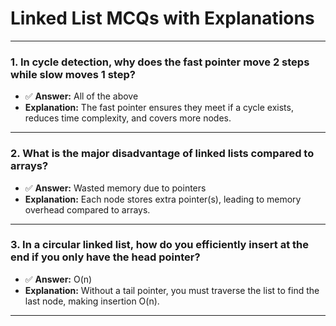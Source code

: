 # Linked List MCQs with Explanations

---

### 1. In cycle detection, why does the fast pointer move 2 steps while slow moves 1 step?

- ✅ **Answer:** All of the above
- **Explanation:** The fast pointer ensures they meet if a cycle exists, reduces time complexity, and covers more nodes.

---

### 2. What is the major disadvantage of linked lists compared to arrays?

- ✅ **Answer:** Wasted memory due to pointers
- **Explanation:** Each node stores extra pointer(s), leading to memory overhead compared to arrays.

---

### 3. In a circular linked list, how do you efficiently insert at the end if you only have the head pointer?

- ✅ **Answer:** O(n)
- **Explanation:** Without a tail pointer, you must traverse the list to find the last node, making insertion O(n).

---
